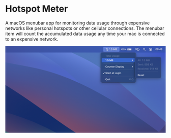# Hotspot Meter

A macOS menubar app for monitoring data usage through expensive networks like personal hotspots or other cellular connections. The menubar item will count the accumulated data usage any time your mac is connected to an expensive network.

![Screenshot](./docs/assets/screenshot.png?raw=true)
